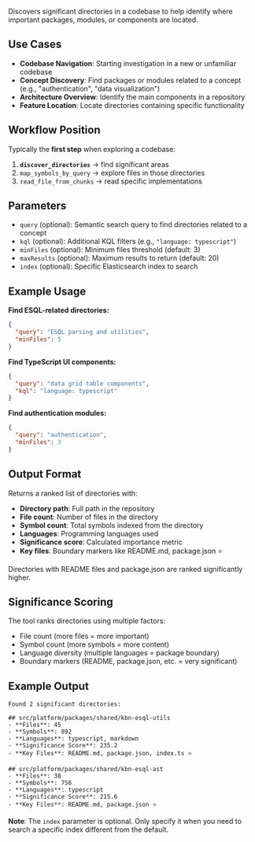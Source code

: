 Discovers significant directories in a codebase to help identify where important packages, modules, or components are located.

## Use Cases
- **Codebase Navigation**: Starting investigation in a new or unfamiliar codebase
- **Concept Discovery**: Find packages or modules related to a concept (e.g., "authentication", "data visualization")
- **Architecture Overview**: Identify the main components in a repository
- **Feature Location**: Locate directories containing specific functionality

## Workflow Position
Typically the **first step** when exploring a codebase:
1. **`discover_directories`** → find significant areas
2. `map_symbols_by_query` → explore files in those directories
3. `read_file_from_chunks` → read specific implementations

## Parameters
- `query` (optional): Semantic search query to find directories related to a concept
- `kql` (optional): Additional KQL filters (e.g., `"language: typescript"`)
- `minFiles` (optional): Minimum files threshold (default: 3)
- `maxResults` (optional): Maximum results to return (default: 20)
- `index` (optional): Specific Elasticsearch index to search

## Example Usage

**Find ESQL-related directories:**
```json
{
  "query": "ESQL parsing and utilities",
  "minFiles": 5
}
```

**Find TypeScript UI components:**
```json
{
  "query": "data grid table components",
  "kql": "language: typescript"
}
```

**Find authentication modules:**
```json
{
  "query": "authentication",
  "minFiles": 3
}
```

## Output Format
Returns a ranked list of directories with:
- **Directory path**: Full path in the repository
- **File count**: Number of files in the directory
- **Symbol count**: Total symbols indexed from the directory
- **Languages**: Programming languages used
- **Significance score**: Calculated importance metric
- **Key files**: Boundary markers like README.md, package.json ⭐

Directories with README files and package.json are ranked significantly higher.

## Significance Scoring
The tool ranks directories using multiple factors:
- File count (more files = more important)
- Symbol count (more symbols = more content)
- Language diversity (multiple languages = package boundary)
- Boundary markers (README, package.json, etc. = very significant)

## Example Output
```
Found 2 significant directories:

## src/platform/packages/shared/kbn-esql-utils
- **Files**: 45
- **Symbols**: 892
- **Languages**: typescript, markdown
- **Significance Score**: 235.2
- **Key Files**: README.md, package.json, index.ts ⭐

## src/platform/packages/shared/kbn-esql-ast
- **Files**: 38
- **Symbols**: 756
- **Languages**: typescript
- **Significance Score**: 215.6
- **Key Files**: README.md, package.json ⭐
```

**Note**: The `index` parameter is optional. Only specify it when you need to search a specific index different from the default.

